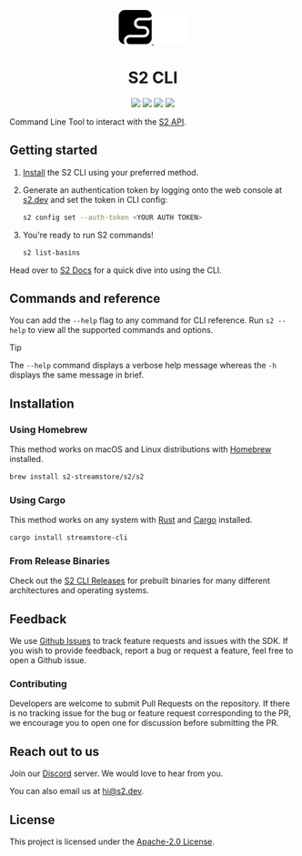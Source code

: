 <div align="center">
  <p>
    <!-- Light mode logo -->
    <a href="https://s2.dev#gh-light-mode-only">
      <img src="./assets/s2-black.png" height="60">
    </a>
    <!-- Dark mode logo -->
    <a href="https://s2.dev#gh-dark-mode-only">
      <img src="./assets/s2-white.png" height="60">
    </a>
  </p>

  <h1>S2 CLI</h1>

  <p>
    <!-- Crates.io -->
    <a href="https://crates.io/crates/streamstore-cli"><img src="https://img.shields.io/crates/v/streamstore-cli.svg" /></a>
    <!-- Github Actions (CI) -->
    <a href="https://github.com/s2-streamstore/s2-cli/actions?query=branch%3Amain++"><img src="https://github.com/s2-streamstore/s2-cli/actions/workflows/ci.yml/badge.svg" /></a>
    <!-- Discord (chat) -->
    <a href="https://discord.gg/vTCs7kMkAf"><img src="https://img.shields.io/discord/1209937852528599092?logo=discord" /></a>
    <!-- LICENSE -->
    <a href="./LICENSE"><img src="https://img.shields.io/github/license/s2-streamstore/s2-cli" /></a>
  </p>
</div>

Command Line Tool to interact with the
[S2 API](https://buf.build/streamstore/s2/docs/main:s2.v1alpha).

## Getting started

1. [Install](#installation) the S2 CLI using your preferred method.

1. Generate an authentication token by logging onto the web console at
   [s2.dev](https://s2.dev/dashboard) and set the token in CLI config:
   ```bash
   s2 config set --auth-token <YOUR AUTH TOKEN>
   ```

1. You're ready to run S2 commands!
   ```bash
   s2 list-basins
   ```

Head over to [S2 Docs](https://s2.dev/docs/quickstart) for a quick dive into
using the CLI.

## Commands and reference

You can add the `--help` flag to any command for CLI reference. Run `s2 --help`
to view all the supported commands and options.

> [!TIP]
> The `--help` command displays a verbose help message whereas the `-h` displays
> the same message in brief.

## Installation

### Using Homebrew

This method works on macOS and Linux distributions with
[Homebrew](https://brew.sh) installed.

```bash
brew install s2-streamstore/s2/s2
```

### Using Cargo

This method works on any system with [Rust](https://www.rust-lang.org/)
and [Cargo](https://doc.rust-lang.org/cargo/) installed.

```bash
cargo install streamstore-cli
```

### From Release Binaries

Check out the [S2 CLI Releases](https://github.com/s2-streamstore/s2-cli/releases)
for prebuilt binaries for many different architectures and operating systems.

## Feedback

We use [Github Issues](https://github.com/s2-streamstore/s2-cli/issues) to
track feature requests and issues with the SDK. If you wish to provide feedback,
report a bug or request a feature, feel free to open a Github issue.

### Contributing

Developers are welcome to submit Pull Requests on the repository. If there is
no tracking issue for the bug or feature request corresponding to the PR, we
encourage you to open one for discussion before submitting the PR.

## Reach out to us

Join our [Discord](https://discord.gg/vTCs7kMkAf) server. We would love to hear
from you.

You can also email us at [hi@s2.dev](mailto:hi@s2.dev).

## License

This project is licensed under the [Apache-2.0 License](./LICENSE).
